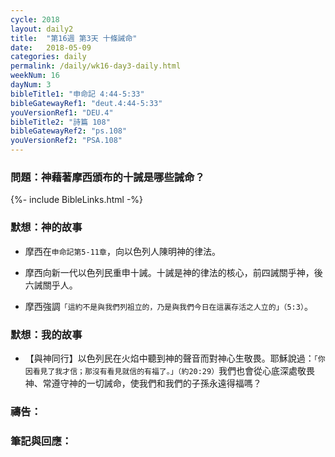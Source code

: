 ```yaml
---
cycle: 2018
layout: daily2
title:  "第16週 第3天 十條誡命"
date:   2018-05-09
categories: daily
permalink: /daily/wk16-day3-daily.html
weekNum: 16
dayNum: 3
bibleTitle1: "申命記 4:44-5:33"
bibleGatewayRef1: "deut.4:44-5:33"
youVersionRef1: "DEU.4"
bibleTitle2: "詩篇 108"
bibleGatewayRef2: "ps.108"
youVersionRef2: "PSA.108"
---
```


### 問題：神藉著摩西頒布的十誡是哪些誡命？

{%- include BibleLinks.html -%}

### 默想：神的故事 
+ 摩西在`申命記第5-11章`，向以色列人陳明神的律法。

+	摩西向新一代以色列民重申十誡。十誡是神的律法的核心，前四誡關乎神，後六誡關乎人。

+	摩西強調`「這約不是與我們列祖立的，乃是與我們今日在這裏存活之人立的」（5:3）`。


### 默想：我的故事 
+	【與神同行】以色列民在火焰中聽到神的聲音而對神心生敬畏。耶穌說過：`「你因看見了我才信；那沒有看見就信的有福了。」（約20:29）`我們也會從心底深處敬畏神、常遵守神的一切誡命，使我們和我們的子孫永遠得福嗎？

### 禱告：

### 筆記與回應：
